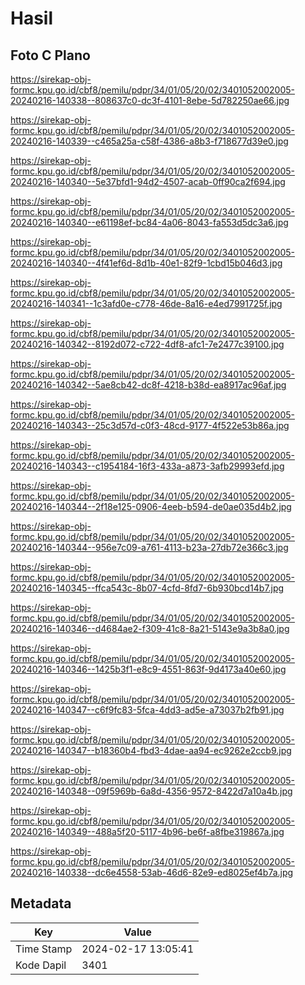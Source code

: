 # Hasil

## Foto C Plano

https://sirekap-obj-formc.kpu.go.id/cbf8/pemilu/pdpr/34/01/05/20/02/3401052002005-20240216-140338--808637c0-dc3f-4101-8ebe-5d782250ae66.jpg

https://sirekap-obj-formc.kpu.go.id/cbf8/pemilu/pdpr/34/01/05/20/02/3401052002005-20240216-140339--c465a25a-c58f-4386-a8b3-f718677d39e0.jpg

https://sirekap-obj-formc.kpu.go.id/cbf8/pemilu/pdpr/34/01/05/20/02/3401052002005-20240216-140340--5e37bfd1-94d2-4507-acab-0ff90ca2f694.jpg

https://sirekap-obj-formc.kpu.go.id/cbf8/pemilu/pdpr/34/01/05/20/02/3401052002005-20240216-140340--e61198ef-bc84-4a06-8043-fa553d5dc3a6.jpg

https://sirekap-obj-formc.kpu.go.id/cbf8/pemilu/pdpr/34/01/05/20/02/3401052002005-20240216-140340--4f41ef6d-8d1b-40e1-82f9-1cbd15b046d3.jpg

https://sirekap-obj-formc.kpu.go.id/cbf8/pemilu/pdpr/34/01/05/20/02/3401052002005-20240216-140341--1c3afd0e-c778-46de-8a16-e4ed7991725f.jpg

https://sirekap-obj-formc.kpu.go.id/cbf8/pemilu/pdpr/34/01/05/20/02/3401052002005-20240216-140342--8192d072-c722-4df8-afc1-7e2477c39100.jpg

https://sirekap-obj-formc.kpu.go.id/cbf8/pemilu/pdpr/34/01/05/20/02/3401052002005-20240216-140342--5ae8cb42-dc8f-4218-b38d-ea8917ac96af.jpg

https://sirekap-obj-formc.kpu.go.id/cbf8/pemilu/pdpr/34/01/05/20/02/3401052002005-20240216-140343--25c3d57d-c0f3-48cd-9177-4f522e53b86a.jpg

https://sirekap-obj-formc.kpu.go.id/cbf8/pemilu/pdpr/34/01/05/20/02/3401052002005-20240216-140343--c1954184-16f3-433a-a873-3afb29993efd.jpg

https://sirekap-obj-formc.kpu.go.id/cbf8/pemilu/pdpr/34/01/05/20/02/3401052002005-20240216-140344--2f18e125-0906-4eeb-b594-de0ae035d4b2.jpg

https://sirekap-obj-formc.kpu.go.id/cbf8/pemilu/pdpr/34/01/05/20/02/3401052002005-20240216-140344--956e7c09-a761-4113-b23a-27db72e366c3.jpg

https://sirekap-obj-formc.kpu.go.id/cbf8/pemilu/pdpr/34/01/05/20/02/3401052002005-20240216-140345--ffca543c-8b07-4cfd-8fd7-6b930bcd14b7.jpg

https://sirekap-obj-formc.kpu.go.id/cbf8/pemilu/pdpr/34/01/05/20/02/3401052002005-20240216-140346--d4684ae2-f309-41c8-8a21-5143e9a3b8a0.jpg

https://sirekap-obj-formc.kpu.go.id/cbf8/pemilu/pdpr/34/01/05/20/02/3401052002005-20240216-140346--1425b3f1-e8c9-4551-863f-9d4173a40e60.jpg

https://sirekap-obj-formc.kpu.go.id/cbf8/pemilu/pdpr/34/01/05/20/02/3401052002005-20240216-140347--c6f9fc83-5fca-4dd3-ad5e-a73037b2fb91.jpg

https://sirekap-obj-formc.kpu.go.id/cbf8/pemilu/pdpr/34/01/05/20/02/3401052002005-20240216-140347--b18360b4-fbd3-4dae-aa94-ec9262e2ccb9.jpg

https://sirekap-obj-formc.kpu.go.id/cbf8/pemilu/pdpr/34/01/05/20/02/3401052002005-20240216-140348--09f5969b-6a8d-4356-9572-8422d7a10a4b.jpg

https://sirekap-obj-formc.kpu.go.id/cbf8/pemilu/pdpr/34/01/05/20/02/3401052002005-20240216-140349--488a5f20-5117-4b96-be6f-a8fbe319867a.jpg

https://sirekap-obj-formc.kpu.go.id/cbf8/pemilu/pdpr/34/01/05/20/02/3401052002005-20240216-140338--dc6e4558-53ab-46d6-82e9-ed8025ef4b7a.jpg


## Metadata

| Key        | Value               |
| ---------- | ------------------- |
| Time Stamp | 2024-02-17 13:05:41 |
| Kode Dapil | 3401                |



